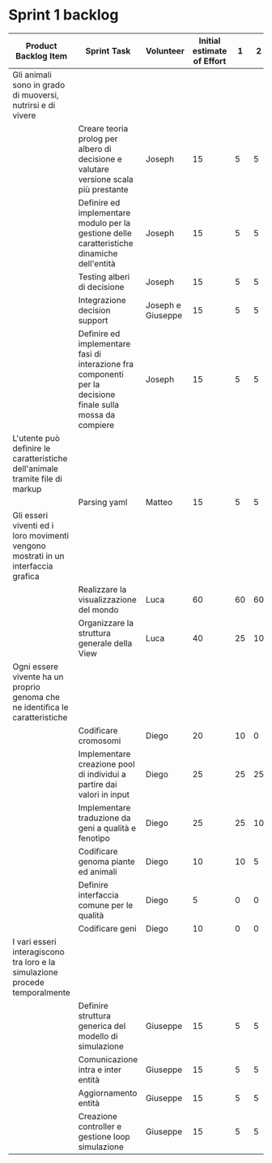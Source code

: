 # Sprint 1 backlog

| Product Backlog Item | Sprint Task                                                                    	 | Volunteer | Initial estimate of Effort | 1 | 2 | 3 | 4 | 5 | 6 |
|----------|-----------------------------------------------------------------------------|--------------------|-----------------------|---|---|---|---|---|---|
| Gli animali sono in grado di muoversi, nutrirsi e di vivere
|         | Creare teoria prolog per albero di decisione e valutare versione scala più prestante | Joseph | 15 | 5 | 5 | 0 | 0 | 0 | 0 |
|         | Definire ed implementare modulo per la gestione delle caratteristiche dinamiche dell'entità| Joseph | 15 | 5 | 5 | 0 | 0 | 0 | 0 |
|         | Testing alberi di decisione | Joseph | 15 | 5 | 5 | 0 | 0 | 0 | 0 |
|         | Integrazione decision support | Joseph e Giuseppe | 15 | 5 | 5 | 0 | 0 | 0 | 0 |
|         | Definire ed implementare fasi di interazione fra componenti per la decisione finale sulla mossa da compiere| Joseph | 15 | 5 | 5 | 0 | 0 | 0 | 0 |
| L'utente può definire le caratteristiche dell'animale tramite file di markup
|         | Parsing yaml| Matteo | 15 | 5 | 5 | 0 | 0 | 0 | 0 |
| Gli esseri viventi ed i loro movimenti vengono mostrati in un interfaccia grafica
|         | Realizzare la visualizzazione del mondo| Luca | 60 | 60 | 60 | 45 | 25 | 15 | 0 |
|         | Organizzare la struttura generale della View| Luca | 40 | 25 | 10 | 10 | 5 | 0 | 5 |
| Ogni essere vivente ha un proprio genoma che ne identifica le caratteristiche
|         | Codificare cromosomi| Diego             |  20  | 10 | 0 | 0 | 0 | 0 | 0 |
|         | Implementare creazione pool di individui a partire dai valori in input | Diego             |  25  | 25  | 25 | 20 | 5 | 0 | 0 |
|         | Implementare traduzione da geni a qualità e fenotipo | Diego             |  25  | 25  | 10 | 5 | 0 | 0 | 0 |
|         | Codificare genoma piante ed animali | Diego             |  10  | 10 | 5 | 5 | 5 | 0 | 0 |
|         | Definire interfaccia comune per le qualità | Diego             |  5  | 0  | 0 | 0 | 0 | 0 | 0 |
|         | Codificare geni | Diego             |  10  | 0  | 0 | 0 | 0 | 0 | 0 |
| I vari esseri interagiscono tra loro e la simulazione procede temporalmente
|         | Definire struttura generica del modello di simulazione | Giuseppe | 15 | 5 | 5 | 0 | 0 | 0 | 0 |
|         | Comunicazione intra e inter entità | Giuseppe | 15 | 5 | 5 | 0 | 0 | 0 | 0 |
|         | Aggiornamento entità | Giuseppe | 15 | 5 | 5 | 0 | 0 | 0 | 0 |
|         | Creazione controller e gestione loop simulazione| Giuseppe | 15 | 5 | 5 | 0 | 0 | 0 | 0 |
